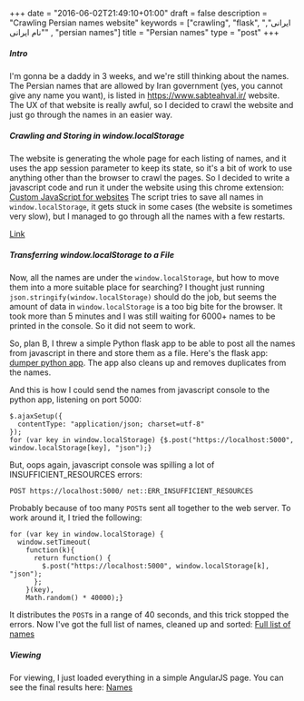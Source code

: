 +++
date = "2016-06-02T21:49:10+01:00"
draft = false
description = "Crawling Persian names website"
keywords = ["crawling", "flask", "ایرانی", "نام ایرانی" , "persian names"]
title = "Persian names"
type = "post"
+++

##### Intro
I'm gonna be a daddy in 3 weeks, and we're still thinking about the names.
The Persian names that are allowed by Iran government (yes, you cannot give
any name you want), is listed in https://www.sabteahval.ir/ website. The
UX of that website is really awful, so I decided to crawl the website and
just go through the names in an easier way.

##### Crawling and Storing in window.localStorage
The website is generating the whole page for each listing of names, and
it uses the app session parameter to keep its state, so it's a bit of work
to use anything other than the browser to crawl the pages. So I decided to
write a javascript code and run it under the website using this chrome
extension: [Custom JavaScript for websites](https://chrome.google.com/webstore/detail/custom-javascript-for-web/poakhlngfciodnhlhhgnaaelnpjljija)
The script tries to save all names in `window.localStorage`, it gets
stuck in some cases (the website is sometimes very slow), but I managed
to go through all the names with a few restarts.

[Link](name-crawler.js)


##### Transferring window.localStorage to a File

Now, all the names are under the `window.localStorage`, but how to move them
into a more suitable place for searching? I thought just running
`json.stringify(window.localStorage)` should do the job, but seems the
amount of data in `window.localStorage` is a too big bite for the browser.
It took more than 5 minutes and I was still waiting for 6000+ names to be printed
in the console. So it did not seem to work.

So, plan B, I threw a simple Python flask app to be able to post all the names from
javascript in there and store them as a file. Here's the flask app:
[dumper python app](dumper.py).
The app also cleans up and removes duplicates from the names.

And this is how I could send the names from javascript console to the python app,
listening on port 5000:
```
$.ajaxSetup({
  contentType: "application/json; charset=utf-8"
});
for (var key in window.localStorage) {$.post("https://localhost:5000", window.localStorage[key], "json");}
```

But, oops again, javascript console was spilling a lot of INSUFFICIENT_RESOURCES
errors:
```
POST https://localhost:5000/ net::ERR_INSUFFICIENT_RESOURCES
```
Probably because of too many `POST`s sent all together to the web server. To work
around it, I tried the following:
```
for (var key in window.localStorage) {
  window.setTimeout(
    function(k){
      return function() {
        $.post("https://localhost:5000", window.localStorage[k], "json");
      };
    }(key),
    Math.random() * 40000);}
```
It distributes the `POST`s in a range of 40 seconds, and this trick stopped the
errors. Now I've got the full list of names, cleaned up and sorted:
[Full list of names](dump.json)


##### Viewing
For viewing, I just loaded everything in a simple AngularJS page. You can see the final
results here: [Names](names.html)
